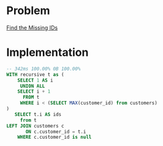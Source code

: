 # Problem

[Find the Missing IDs](https://leetcode.com/problems/find-the-missing-ids/)

# Implementation

```sql
-- 342ms 100.00% 0B 100.00%
WITH recursive t as (
    SELECT 1 AS i
     UNION ALL
    SELECT i + 1
      FROM t
     WHERE i < (SELECT MAX(customer_id) from customers)
)
   SELECT t.i AS ids 
     from t
LEFT JOIN customers c 
       ON c.customer_id = t.i
    WHERE c.customer_id is null
```
